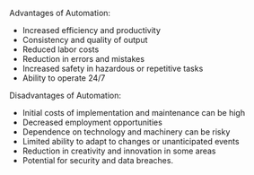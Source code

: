 Advantages of Automation:
* Increased efficiency and productivity
* Consistency and quality of output
* Reduced labor costs
* Reduction in errors and mistakes
* Increased safety in hazardous or repetitive tasks
* Ability to operate 24/7

Disadvantages of Automation:
* Initial costs of implementation and maintenance can be high
* Decreased employment opportunities
* Dependence on technology and machinery can be risky
* Limited ability to adapt to changes or unanticipated events
* Reduction in creativity and innovation in some areas
* Potential for security and data breaches.
